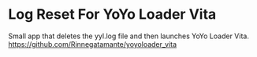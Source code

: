 # Log Reset For YoYo Loader Vita

Small app that deletes the yyl.log file and then launches YoYo Loader Vita.
https://github.com/Rinnegatamante/yoyoloader_vita

